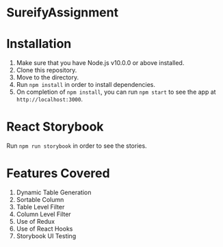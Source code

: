 # SureifyAssignment
# Installation
1.  Make sure that you have Node.js v10.0.0 or above installed.
2.  Clone this repository.
3.  Move to the directory.<br />
4.  Run `npm install` in order to install dependencies.<br />
5.  On completion of `npm install`, you can run `npm start` to see the app at `http://localhost:3000`.

# React Storybook
Run `npm run storybook` in order to see the stories.

# Features Covered
1.  Dynamic Table Generation
2.  Sortable Column
3.  Table Level Filter
4.  Column Level Filter
5.  Use of Redux
6.  Use of React Hooks
7. Storybook UI Testing
